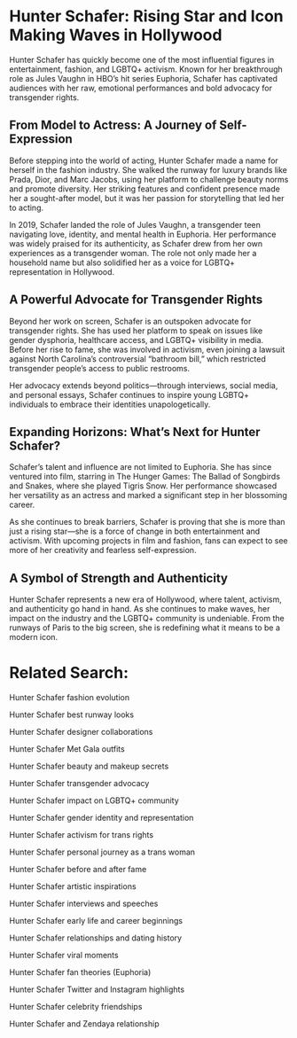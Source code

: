 # Hunter Schafer: Rising Star and Icon Making Waves in Hollywood

Hunter Schafer has quickly become one of the most influential figures in entertainment, fashion, and LGBTQ+ activism. Known for her breakthrough role as Jules Vaughn in HBO’s hit series Euphoria, Schafer has captivated audiences with her raw, emotional performances and bold advocacy for transgender rights.

## From Model to Actress: A Journey of Self-Expression

Before stepping into the world of acting, Hunter Schafer made a name for herself in the fashion industry. She walked the runway for luxury brands like Prada, Dior, and Marc Jacobs, using her platform to challenge beauty norms and promote diversity. Her striking features and confident presence made her a sought-after model, but it was her passion for storytelling that led her to acting.

In 2019, Schafer landed the role of Jules Vaughn, a transgender teen navigating love, identity, and mental health in Euphoria. Her performance was widely praised for its authenticity, as Schafer drew from her own experiences as a transgender woman. The role not only made her a household name but also solidified her as a voice for LGBTQ+ representation in Hollywood.

## A Powerful Advocate for Transgender Rights

Beyond her work on screen, Schafer is an outspoken advocate for transgender rights. She has used her platform to speak on issues like gender dysphoria, healthcare access, and LGBTQ+ visibility in media. Before her rise to fame, she was involved in activism, even joining a lawsuit against North Carolina’s controversial “bathroom bill,” which restricted transgender people’s access to public restrooms.

Her advocacy extends beyond politics—through interviews, social media, and personal essays, Schafer continues to inspire young LGBTQ+ individuals to embrace their identities unapologetically.

## Expanding Horizons: What’s Next for Hunter Schafer?

Schafer’s talent and influence are not limited to Euphoria. She has since ventured into film, starring in The Hunger Games: The Ballad of Songbirds and Snakes, where she played Tigris Snow. Her performance showcased her versatility as an actress and marked a significant step in her blossoming career.

As she continues to break barriers, Schafer is proving that she is more than just a rising star—she is a force of change in both entertainment and activism. With upcoming projects in film and fashion, fans can expect to see more of her creativity and fearless self-expression.

## A Symbol of Strength and Authenticity

Hunter Schafer represents a new era of Hollywood, where talent, activism, and authenticity go hand in hand. As she continues to make waves, her impact on the industry and the LGBTQ+ community is undeniable. From the runways of Paris to the big screen, she is redefining what it means to be a modern icon.

# Related Search: 

Hunter Schafer fashion evolution

Hunter Schafer best runway looks

Hunter Schafer designer collaborations

Hunter Schafer Met Gala outfits

Hunter Schafer beauty and makeup secrets

Hunter Schafer transgender advocacy

Hunter Schafer impact on LGBTQ+ community

Hunter Schafer gender identity and representation

Hunter Schafer activism for trans rights

Hunter Schafer personal journey as a trans woman

Hunter Schafer before and after fame

Hunter Schafer artistic inspirations

Hunter Schafer interviews and speeches

Hunter Schafer early life and career beginnings

Hunter Schafer relationships and dating history

Hunter Schafer viral moments

Hunter Schafer fan theories (Euphoria)

Hunter Schafer Twitter and Instagram highlights

Hunter Schafer celebrity friendships

Hunter Schafer and Zendaya relationship
